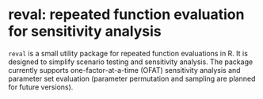 reval: repeated function evaluation for sensitivity analysis
============================================================

`reval` is a small utility package for repeated function evaluations in R. It 
is designed to simplify scenario testing and sensitivity analysis. The package
currently supports one-factor-at-a-time (OFAT) sensitivity analysis and 
parameter set evaluation (parameter permutation and sampling are planned for 
future versions).